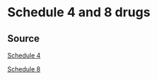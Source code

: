 # Schedule 4 and 8 drugs

## Source

[Schedule 4](https://www.health.nsw.gov.au/pharmaceutical/Pages/sch4d.aspx)

[Schedule 8](https://www.health.nsw.gov.au/pharmaceutical/Pages/drugs-of-addiction-sch8.aspx)
